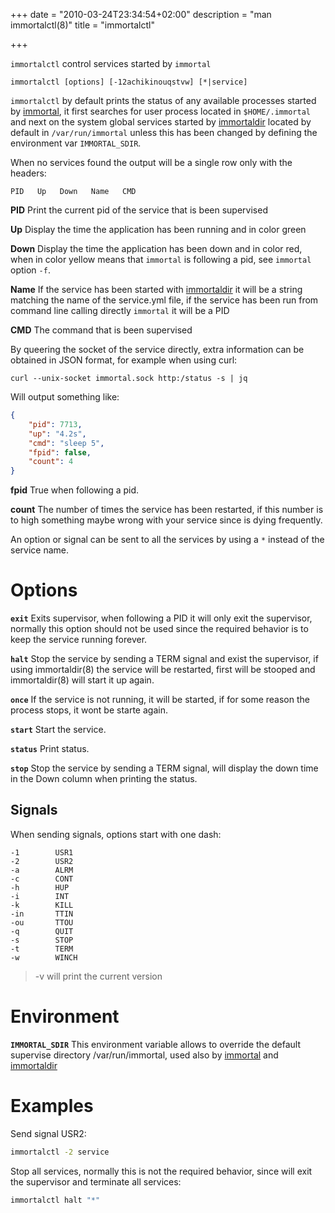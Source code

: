 +++
date = "2010-03-24T23:34:54+02:00"
description = "man immortalctl(8)"
title = "immortalctl"

+++

`immortalctl` control services started by `immortal`

    immortalctl [options] [-12achikinouqstvw] [*|service]


`immortalctl` by default prints the status of any available processes started by [immortal](/post/immortal), it first searches for user process located in `$HOME/.immortal` and next on the system global services started by [immortaldir](/post/immortal) located by default in `/var/run/immortal` unless this has been changed by defining the environment var `IMMORTAL_SDIR`.

When no services found the output will be a single row only with the headers:

```text
PID   Up   Down   Name   CMD
```

**PID**    Print the current pid of the service that is been supervised

**Up**     Display the time the application has been running and in color green

**Down**   Display the time the application has been down and in color red, when in color yellow means that `immortal` is following a pid, see `immortal` option `-f`.

**Name**   If the service has been started with [immortaldir](/post/immortaldir) it will be a string matching the name of  the  service.yml file, if the service has been run from command line calling directly `immortal` it will be a PID

**CMD**    The command that is been supervised

By queering the socket of the service directly, extra information can be obtained in JSON format, for example when using curl:

    curl --unix-socket immortal.sock http:/status -s | jq

Will output something like:

```json
{
    "pid": 7713,
    "up": "4.2s",
    "cmd": "sleep 5",
    "fpid": false,
    "count": 4
}
```

**fpid**  True when following a pid.

**count** The number of times the service has been restarted, if this number is to high something maybe wrong with your service since is dying frequently.

An option or signal can be sent to all the services by using a `*` instead of the service name.

# Options

**`exit`**
Exits  supervisor,  when following a PID it will only exit the supervisor, normally this option should not be used since the required behavior is to keep the service running forever.

**`halt`**
Stop the service by sending a TERM signal and exist the supervisor, if using immortaldir(8) the service will be restarted, first will be stooped and immortaldir(8) will start it up again.

**`once`**
If the service is not running, it will be started, if for some reason the  process  stops,  it  wont  be starte again.

**`start`**
Start the service.

**`status`**
Print status.

**`stop`**
Stop the service by sending a TERM signal, will display the down time in the Down column when printing the status.

## Signals

When sending signals, options start with one dash:

    -1        USR1
    -2        USR2
    -a        ALRM
    -c        CONT
    -h        HUP
    -i        INT
    -k        KILL
    -in       TTIN
    -ou       TTOU
    -q        QUIT
    -s        STOP
    -t        TERM
    -w        WINCH

> -v will print the current version

# Environment

**`IMMORTAL_SDIR`** This environment variable allows to override the default
supervise directory /var/run/immortal, used also by [immortal](/post/immortal)
and [immortaldir](/post/immortaldir)

# Examples

Send signal USR2:

```sh
immortalctl -2 service
```

Stop  all  services,  normally  this is not the required behavior, since will exit the supervisor and terminate all services:

```sh
immortalctl halt "*"
```
